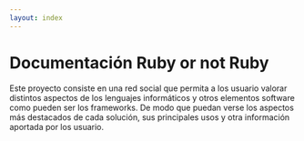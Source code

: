 ```yaml
---
layout: index
---
```

# Documentación Ruby or not Ruby

Este proyecto consiste en una red social que permita a los usuario valorar distintos aspectos de los lenguajes informáticos y otros elementos software como pueden ser los frameworks. De modo que puedan verse los aspectos más destacados de cada solución, sus principales usos y otra información aportada por los usuario.
